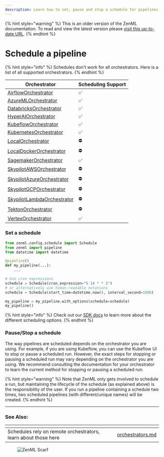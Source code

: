 ```yaml
---
description: Learn how to set, pause and stop a schedule for pipelines.
---
```


{% hint style="warning" %}
This is an older version of the ZenML documentation. To read and view the latest version please [visit this up-to-date URL](https://docs.zenml.io).
{% endhint %}


# Schedule a pipeline

{% hint style="info" %}
Schedules don't work for all orchestrators. Here is a list of all supported orchestrators.
{% endhint %}

| Orchestrator                                                                     | Scheduling Support |
|----------------------------------------------------------------------------------|--------------------|
| [AirflowOrchestrator](../../../component-guide/orchestrators/airflow.md)            | ✅                 |
| [AzureMLOrchestrator](../../../component-guide/orchestrators/azureml.md)            | ✅                 |
| [DatabricksOrchestrator](../../../component-guide/orchestrators/databricks.md)      | ✅                 |
| [HyperAIOrchestrator](../../../component-guide/orchestrators/hyperai.md)            | ✅                 |
| [KubeflowOrchestrator](../../../component-guide/orchestrators/kubeflow.md)          | ✅                 |
| [KubernetesOrchestrator](../../../component-guide/orchestrators/kubernetes.md)      | ✅                 |
| [LocalOrchestrator](../../../component-guide/orchestrators/local.md)                | ⛔️                 |
| [LocalDockerOrchestrator](../../../component-guide/orchestrators/local-docker.md)   | ⛔️                 |
| [SagemakerOrchestrator](../../../component-guide/orchestrators/sagemaker.md)        | ✅                  |
| [SkypilotAWSOrchestrator](../../../component-guide/orchestrators/skypilot-vm.md)    | ⛔️                 |
| [SkypilotAzureOrchestrator](../../../component-guide/orchestrators/skypilot-vm.md)  | ⛔️                 |
| [SkypilotGCPOrchestrator](../../../component-guide/orchestrators/skypilot-vm.md)    | ⛔️                 |
| [SkypilotLambdaOrchestrator](../../../component-guide/orchestrators/skypilot-vm.md) | ⛔️                 |
| [TektonOrchestrator](../../../component-guide/orchestrators/tekton.md)              | ⛔️                 |
| [VertexOrchestrator](../../../component-guide/orchestrators/vertex.md)              | ✅                 |


### Set a schedule

```python
from zenml.config.schedule import Schedule
from zenml import pipeline
from datetime import datetime

@pipeline()
def my_pipeline(...):
    ...

# Use cron expressions
schedule = Schedule(cron_expression="5 14 * * 3")
# or alternatively use human-readable notations
schedule = Schedule(start_time=datetime.now(), interval_second=1800)

my_pipeline = my_pipeline.with_options(schedule=schedule)
my_pipeline()
```

{% hint style="info" %}
Check out our [SDK docs](https://sdkdocs.zenml.io/latest/core\_code\_docs/core-config/#zenml.config.schedule.Schedule) to learn more about the different scheduling options.
{% endhint %}

### Pause/Stop a schedule

The way pipelines are scheduled depends on the orchestrator you are using. For example, if you are using Kubeflow, you can use the Kubeflow UI to stop or pause a scheduled run. However, the exact steps for stopping or pausing a scheduled run may vary depending on the orchestrator you are using. We recommend consulting the documentation for your orchestrator to learn the current method for stopping or pausing a scheduled run.

{% hint style="warning" %}
Note that ZenML only gets involved to schedule a run, but maintaining the lifecycle of the schedule (as explained above) is the responsibility of the user. If you run a pipeline containing a schedule two times, two scheduled pipelines (with different/unique names) will be created.
{% endhint %}


***

### See Also:

<table data-view="cards">
    <thead>
    <tr>
        <th></th>
        <th></th>
        <th></th>
        <th data-hidden data-card-target data-type="content-ref"></th>
    </tr>
    </thead>
    <tbody>
    <tr>
        <td>Schedules rely on remote orchestrators, learn about those here</td>
        <td></td>
        <td></td>
        <td><a href="../../../component-guide/orchestrators/orchestrators.md">orchestrators.md</a></td>
    </tr>
    </tbody>
</table>

<figure><img src="https://static.scarf.sh/a.png?x-pxid=f0b4f458-0a54-4fcd-aa95-d5ee424815bc" alt="ZenML Scarf"><figcaption></figcaption></figure>
